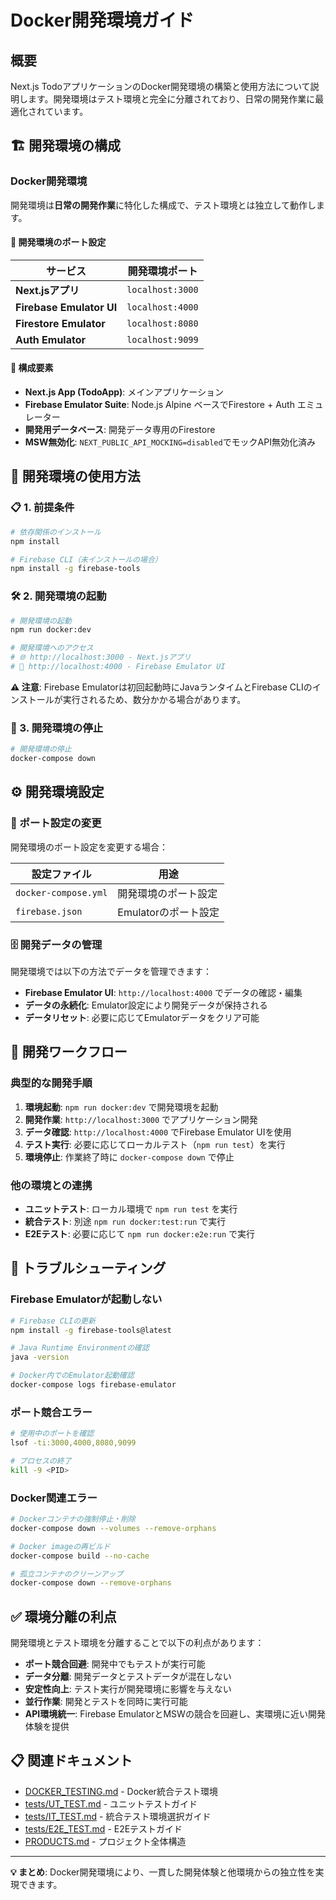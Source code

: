 # Docker開発環境ガイド

## 概要

Next.js TodoアプリケーションのDocker開発環境の構築と使用方法について説明します。開発環境はテスト環境と完全に分離されており、日常の開発作業に最適化されています。

## 🏗️ 開発環境の構成

### Docker開発環境

開発環境は**日常の開発作業**に特化した構成で、テスト環境とは独立して動作します。

#### 📍 開発環境のポート設定

| サービス | 開発環境ポート |
|----------|----------------|
| **Next.jsアプリ** | `localhost:3000` |
| **Firebase Emulator UI** | `localhost:4000` |
| **Firestore Emulator** | `localhost:8080` |
| **Auth Emulator** | `localhost:9099` |

#### 🔧 構成要素

- **Next.js App (TodoApp)**: メインアプリケーション
- **Firebase Emulator Suite**: Node.js Alpine ベースでFirestore + Auth エミュレーター
- **開発用データベース**: 開発データ専用のFirestore
- **MSW無効化**: `NEXT_PUBLIC_API_MOCKING=disabled`でモックAPI無効化済み

## 🚀 開発環境の使用方法

### 📋 1. 前提条件

```bash
# 依存関係のインストール
npm install

# Firebase CLI（未インストールの場合）
npm install -g firebase-tools
```

### 🛠️ 2. 開発環境の起動

```bash
# 開発環境の起動
npm run docker:dev

# 開発環境へのアクセス
# 🌐 http://localhost:3000 - Next.jsアプリ
# 🔧 http://localhost:4000 - Firebase Emulator UI
```

**⚠️ 注意**: Firebase Emulatorは初回起動時にJavaランタイムとFirebase CLIのインストールが実行されるため、数分かかる場合があります。

### 🧹 3. 開発環境の停止

```bash
# 開発環境の停止
docker-compose down
```

## ⚙️ 開発環境設定

### 📝 ポート設定の変更

開発環境のポート設定を変更する場合：

| 設定ファイル | 用途 |
|-------------|------|
| `docker-compose.yml` | 開発環境のポート設定 |
| `firebase.json` | Emulatorのポート設定 |

### 🗄️ 開発データの管理

開発環境では以下の方法でデータを管理できます：

- **Firebase Emulator UI**: `http://localhost:4000` でデータの確認・編集
- **データの永続化**: Emulator設定により開発データが保持される
- **データリセット**: 必要に応じてEmulatorデータをクリア可能

## 🔄 開発ワークフロー

### 典型的な開発手順

1. **環境起動**: `npm run docker:dev` で開発環境を起動
2. **開発作業**: `http://localhost:3000` でアプリケーション開発
3. **データ確認**: `http://localhost:4000` でFirebase Emulator UIを使用
4. **テスト実行**: 必要に応じてローカルテスト（`npm run test`）を実行
5. **環境停止**: 作業終了時に `docker-compose down` で停止

### 他の環境との連携

- **ユニットテスト**: ローカル環境で `npm run test` を実行
- **統合テスト**: 別途 `npm run docker:test:run` で実行
- **E2Eテスト**: 必要に応じて `npm run docker:e2e:run` で実行

## 🐛 トラブルシューティング

### Firebase Emulatorが起動しない

```bash
# Firebase CLIの更新
npm install -g firebase-tools@latest

# Java Runtime Environmentの確認
java -version

# Docker内でのEmulator起動確認
docker-compose logs firebase-emulator
```

### ポート競合エラー

```bash
# 使用中のポートを確認
lsof -ti:3000,4000,8080,9099

# プロセスの終了
kill -9 <PID>
```

### Docker関連エラー

```bash
# Dockerコンテナの強制停止・削除
docker-compose down --volumes --remove-orphans

# Docker imageの再ビルド
docker-compose build --no-cache

# 孤立コンテナのクリーンアップ
docker-compose down --remove-orphans
```

## ✅ 環境分離の利点

開発環境とテスト環境を分離することで以下の利点があります：

- **ポート競合回避**: 開発中でもテストが実行可能
- **データ分離**: 開発データとテストデータが混在しない
- **安定性向上**: テスト実行が開発環境に影響を与えない
- **並行作業**: 開発とテストを同時に実行可能
- **API環境統一**: Firebase EmulatorとMSWの競合を回避し、実環境に近い開発体験を提供

## 📋 関連ドキュメント

- [DOCKER_TESTING.md](DOCKER_TESTING.md) - Docker統合テスト環境
- [tests/UT_TEST.md](tests/UT_TEST.md) - ユニットテストガイド
- [tests/IT_TEST.md](tests/IT_TEST.md) - 統合テスト環境選択ガイド
- [tests/E2E_TEST.md](tests/E2E_TEST.md) - E2Eテストガイド
- [PRODUCTS.md](PRODUCTS.md) - プロジェクト全体構造

---

**💡 まとめ**: Docker開発環境により、一貫した開発体験と他環境からの独立性を実現できます。